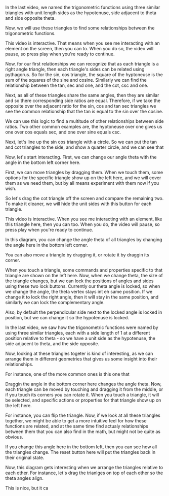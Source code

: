 In the last video, we named the trigonometric functions using three similar triangles with unit length sides as the hypotenuse, side adjacent to theta and side opposite theta.

Now, we will use these triangles to find some relationships between the trigonometric functions.

This video is interactive. That means when you see me interacting with an element on the screen, then you can to. When you do so, the video will pause, so press play when you're ready to continue.

Now, for our first relationships we can recognize that as each triangle is a right angle triangle, then each triangle's sides can be related using pythagorus. So for the sin, cos triangle, the square of the hyptoneuse is the sum of the squares of the sine and cosine. Similarly we can find the relationship between the tan, sec and one, and the cot, csc and one.

Next, as all of these triangles share the same angles, then they are similar and so there corresponding side ratios are equal. Therefore, if we take the opposite over the adjacent ratio for the sin, cos and tan sec triangles we see the common relationship that the tan is equal to the sin over the cosine.

We can use this logic to find a multitude of other relationships between side ratios. Two other common examples are, the hyptoneuse over one gives us one over cos equals sec, and one over sine equals csc.

Next, let's line up the sin cos triangle with a circle. So we can put the tan and cot triangles to the side, and show a quarter circle, and we can see that 


Now, let's start interacting. First, we can change our angle theta with the angle in the bottom left corner here.

First, we can move triangles by dragging them. When we touch them, some options for the specific triangle show up on the left here, and we will cover them as we need them, but by all means experiment with them now if you wish.

So let's drag the cot triangle off the screen and compare the remaining two. To make it cleaner, we will hide the unit sides with this button for each triangle.



This video is interactive. When you see me interacting with an element, like this triangle here, then you can too. When you do, the video will pause, so press play when you're ready to continue.

In this diagram, you can change the angle theta of all triangles by changing the angle here in the bottom left corner.

You can also move a triangle by dragging it, or rotate it by draggin its corner.

When you touch a triangle, some commands and properties specific to that triangle are shown on the left here. Now, when we change theta, the size of the triangle changes, but we can lock the positions of angles and sides using these two lock buttons. Currently our theta angle is locked, so when we change the angle, the theta vertex stays int eh same position. If we change it to lock the right angle, then it will stay in the same position, and similarly we can lock the complementary angle.

Also, by default the perpendicular side next to the locked angle is locked in position, but we can change it so the hypotenuse is locked.


In the last video, we saw how the trigonometric functions were named by using three similar triangles, each with a side length of 1 at a different position relative to theta - so we have a unit side as the hypotenuse, the side adjacent to theta, and the side opposite.

Now, looking at these triangles togeter is kind of interesting, as we can arrange them in different geometries that gives us some insight into their relationships.

For instance, one of the more common ones is this one that 

Draggin the angle in the bottom corner here changes the angle theta.
Now, each triangle can be moved by touching and dragging it from the middle, or if you touch its corners you can rotate it. When you touch a triangle, it will be selected, and specific actions or properties for that triangle show up on the left here.

For instance, you can flip the triangle.
Now, if we look at all these triangles together, we might be able to get a more intuitive feel for how these functions are related, and at the same time find actualy relationships between them that you can also find in the math, but might not be quite as obvious.

If you change this angle here in the bottom left, then you can see how all the triangles change. The reset button here will put the triangles back in their original state.

Now, this diagram gets interesting when we arrange the triangles relative to each other. For instance, let's drag the trianlges on top of each other so the theta angles align.

This is nice, but it ca

